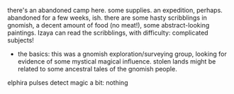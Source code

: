 there's an abandoned camp here. some supplies. an expedition, perhaps. abandoned for a few weeks, ish.  there are some hasty scribblings in gnomish, a decent amount of food (no meat!), some abstract-looking paintings. Izaya can read the scribblings, with difficulty: complicated subjects!
 - the basics: this was a gnomish exploration/surveying group, looking for evidence of some mystical magical influence. stolen lands might be related to some ancestral tales of the gnomish people.

elphira pulses detect magic a bit: nothing